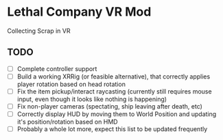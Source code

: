 # Lethal Company VR Mod
Collecting Scrap in VR

## TODO

- [ ] Complete controller support
- [ ] Build a working XRRig (or feasible alternative), that correctly applies player rotation based on head rotation
- [ ] Fix the item pickup/interact raycasting (currently still requires mouse input, even though it looks like nothing is happening)
- [ ] Fix non-player cameras (spectating, ship leaving after death, etc)
- [ ] Correctly display HUD by moving them to World Position and updating it's position/rotation based on HMD
- [ ] Probably a whole lot more, expect this list to be updated frequently
